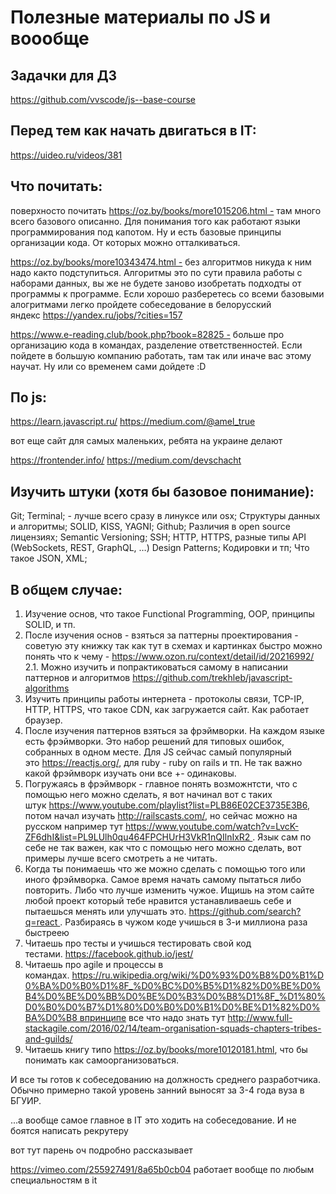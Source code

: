 # Полезные материалы по JS и воообще

## Задачки для ДЗ
https://github.com/vvscode/js--base-course


## Перед тем как начать двигаться в IT:
https://uideo.ru/videos/381

## Что почитать:

поверхносто почитать https://oz.by/books/more1015206.html - там много всего базового описанно. Для понимания того как работают языки программирования под капотом. Ну и есть базовые принципы организации кода. От которых можно отталкиваться.

https://oz.by/books/more10343474.html - без алгоритмов никуда к ним надо както подступиться. Алгоритмы это по сути правила работы с наборами данных, вы же не будете заново изобретать подходты от программы к программе. Если хорошо разберетесь со всеми базовыми алогритмами легко пройдете собеседование в белорусский яндекс https://yandex.ru/jobs/?cities=157

https://www.e-reading.club/book.php?book=82825 - больше про организацию кода в командах, разделение ответственностей. Если пойдете в большую компанию работать, там так или иначе вас этому научат. Ну или со временем сами дойдете :D

## По js:
https://learn.javascript.ru/
https://medium.com/@amel_true

вот еще сайт для самых маленьких, ребята на украине делают

https://frontender.info/
https://medium.com/devschacht

## Изучить штуки (хотя бы базовое понимание):
Git;
Terminal; - лучше всего сразу в линуксе или osx;
Структуры данных и алгоритмы;
SOLID, KISS, YAGNI;
Github;
Различия в open source лицензиях;
Semantic Versioning;
SSH;
HTTP, HTTPS, разные типы API (WebSockets, REST, GraphQL, …)
Design Patterns;
Кодировки и тп;
Что такое JSON, XML;

## В общем случае:

1. Изучение основ, что такое Functional Programming, OOP, принципы SOLID, и тп.
2. После изучения основ - взяться за паттерны проектирования - советую эту книжку так как тут в схемах и картинках быстро можно понять что к чему - https://www.ozon.ru/context/detail/id/20216992/
2.1. Можно изучить и попрактиковаться самому в написании паттернов и алгоритмов https://github.com/trekhleb/javascript-algorithms
3. Изучить принципы работы интернета - протоколы связи, TCP-IP, HTTP, HTTPS, что такое CDN, как загружается сайт. Как работает браузер.
3. После изучения паттернов взяться за фрэймворки. На каждом языке есть фрэймворки. Это набор решений для типовых ошибок, собранных в одном месте. Для JS сейчас самый популярный это https://reactjs.org/, для ruby - ruby on rails и тп. Не так важно какой фрэймворк изучать они все +- одинаковы.
4. Погружаясь в фрэймворк - главное понять возможнтсти, что с помощью него можно сделать, я вот начинал вот с таких штук https://www.youtube.com/playlist?list=PLB86E02CE3735E3B6, потом начал изучать http://railscasts.com/, но сейчас можно на русском например тут https://www.youtube.com/watch?v=LvcK-ZF6dhI&list=PL9LUlh0qu464FPCHUrH3VkR1nQIlnIxR2 . Язык сам по себе не так важен, как что с помощью него можно сделать, вот примеры лучше всего смотреть а не читать.
5. Когда ты понимаешь что же можно сделать с помощью того или иного фрэймворка. Самое время начать самому пытаться либо повторить. Либо что лучше изменить чужое. Ищишь на этом сайте любой проект который тебе нравится устанавливаешь себе и пытаешься менять или улучшать это. https://github.com/search?q=react . Разбираясь в чужом коде учишься в 3-и миллиона раза быстреею
6. Читаешь про тесты и учишься тестировать свой код тестами. https://facebook.github.io/jest/
7. Читаешь про agile и процессы в командах. https://ru.wikipedia.org/wiki/%D0%93%D0%B8%D0%B1%D0%BA%D0%B0%D1%8F_%D0%BC%D0%B5%D1%82%D0%BE%D0%B4%D0%BE%D0%BB%D0%BE%D0%B3%D0%B8%D1%8F_%D1%80%D0%B0%D0%B7%D1%80%D0%B0%D0%B1%D0%BE%D1%82%D0%BA%D0%B8 впринципе все что надо знать тут http://www.full-stackagile.com/2016/02/14/team-organisation-squads-chapters-tribes-and-guilds/
8. Читаешь книгу типо https://oz.by/books/more10120181.html, что бы понимать как самоорганизоваться.

И все ты готов к собеседованию на должность среднего разработчика. Обычно примерно такой уровень занний выносят за 3-4 года вуза в БГУИР.

...а вообще самое главное в IT это ходить на собеседование. И не боятся написать рекрутеру

вот тут парень оч подробно рассказывает

https://vimeo.com/255927491/8a65b0cb04
работает вообще по любым специальностям в it
